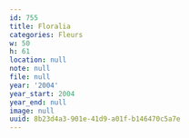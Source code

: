 ```yaml
---
id: 755
title: Floralia
categories: Fleurs
w: 50
h: 61
location: null
note: null
file: null
year: '2004'
year_start: 2004
year_end: null
image: null
uuid: 8b23d4a3-901e-41d9-a01f-b146470c5a7e
---
```


